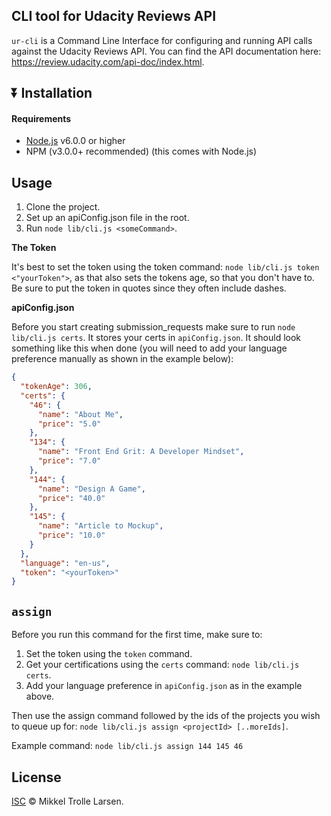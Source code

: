 ## CLI tool for Udacity Reviews API

`ur-cli` is a Command Line Interface for configuring and running API calls against the Udacity Reviews API. You can find the API documentation here: https://review.udacity.com/api-doc/index.html.

## :arrow_double_down: Installation

#### Requirements
- [Node.js](https://nodejs.org/en/download/) v6.0.0 or higher
- NPM (v3.0.0+ recommended) (this comes with Node.js)

## Usage

1. Clone the project.
2. Set up an apiConfig.json file in the root.
3. Run `node lib/cli.js <someCommand>`.

**The Token**

It's best to set the token using the token command: `node lib/cli.js token <"yourToken">`, as that also sets the tokens age, so that you don't have to. Be sure to put the token in quotes since they often include dashes.

**apiConfig.json**

Before you start creating submission_requests make sure to run `node lib/cli.js certs`. It stores your certs in `apiConfig.json`. It should look something like this when done (you will need to add your language preference manually as shown in the example below):

```json
{
  "tokenAge": 306,
  "certs": {
    "46": {
      "name": "About Me",
      "price": "5.0"
    },
    "134": {
      "name": "Front End Grit: A Developer Mindset",
      "price": "7.0"
    },
    "144": {
      "name": "Design A Game",
      "price": "40.0"
    },
    "145": {
      "name": "Article to Mockup",
      "price": "10.0"
    }
  },
  "language": "en-us",
  "token": "<yourToken>"
}
```

## `assign`

Before you run this command for the first time, make sure to:
1. Set the token using the `token` command.
2. Get your certifications using the `certs` command: `node lib/cli.js certs`.
3. Add your language preference in `apiConfig.json` as in the example above.

Then use the assign command followed by the ids of the projects you wish to queue up for: `node lib/cli.js assign <projectId> [..moreIds]`.

Example command: `node lib/cli.js assign 144 145 46`

## License

[ISC](LICENSE) © Mikkel Trolle Larsen.
